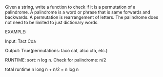 Given a string, write a function to check if it is a permutation of a palindrome. A palindrome is a word or phrase
that is same forwards and backwards. A permutation is rearrangement of letters. The palindrome does not need to be limited
to just dictionary words.

EXAMPLE:

Input: Tact Coa

Output: True(permutations: taco cat, atco cta, etc.)

RUNTIME: sort: n log n. Check for palindrome: n/2

total runtime n long n + n/2 = n log n
